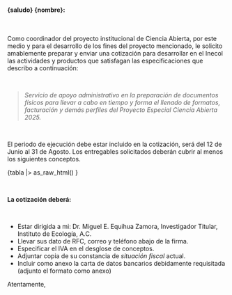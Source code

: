 #### {saludo} {nombre}:

<br>

Como coordinador del proyecto institucional de Ciencia Abierta, por este medio y para el desarrollo de los fines del proyecto mencionado, le solicito amablemente preparar y enviar una cotización para desarrollar en el Inecol las actividades y productos que satisfagan las especificaciones que describo a continuación:

<br>

>*Servicio de apoyo administrativo en la preparación de documentos físicos para llevar a cabo en tiempo y forma el llenado de formatos, facturación y demás perfiles del Proyecto Especial Ciencia Abierta 2025.*

<br>

El periodo de ejecución debe estar incluido en la cotización, será del 12 de Junio al 31 de Agosto. Los entregables solicitados deberán cubrir al menos los siguientes conceptos.

{tabla |> as_raw_html() }

<br>

**La cotización deberá:**

<br>

- Estar dirigida a mi: Dr. Miguel E. Equihua Zamora, Investigador Titular, Instituto de Ecología, A.C.
- Llevar sus dato de RFC, correo y teléfono abajo de la firma.
- Especificar el IVA en el desglose de conceptos.
- Adjuntar copia de su constancia de *situación fiscal* actual.
- Incluir como anexo la carta de datos bancarios debidamente requisitada (adjunto el formato como anexo)

Atentamente,

<br> 
<br>

